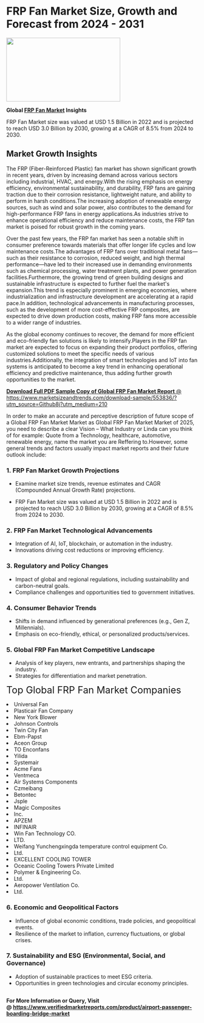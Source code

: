 <H1>FRP Fan Market Size, Growth and Forecast from 2024 - 2031</H1><img class="aligncenter size-medium wp-image-584254" src="https://thirdeyenews.in/wp-content/uploads/2024/09/Global-Market-Research-300x168.jpeg" alt="" width="300" height="168" /><p><strong>Global&nbsp;<a href="https://www.marketsizeandtrends.com/download-sample/553836/?utm_source=Github8j?utm_medium=210">FRP Fan Market</a> Insights</strong></p><p>FRP Fan Market size was valued at USD 1.5 Billion in 2022 and is projected to reach USD 3.0 Billion by 2030, growing at a CAGR of 8.5% from 2024 to 2030.</p><p><h2>Market Growth Insights</h2> <p>The FRP (Fiber-Reinforced Plastic) fan market has shown significant growth in recent years, driven by increasing demand across various sectors including industrial, HVAC, and energy.With the rising emphasis on energy efficiency, environmental sustainability, and durability, FRP fans are gaining traction due to their corrosion resistance, lightweight nature, and ability to perform in harsh conditions.The increasing adoption of renewable energy sources, such as wind and solar power, also contributes to the demand for high-performance FRP fans in energy applications.As industries strive to enhance operational efficiency and reduce maintenance costs, the FRP fan market is poised for robust growth in the coming years.</p> <p><a href="#"></a></p> <p>Over the past few years, the FRP fan market has seen a notable shift in consumer preference towards materials that offer longer life cycles and low maintenance costs.The advantages of FRP fans over traditional metal fans—such as their resistance to corrosion, reduced weight, and high thermal performance—have led to their increased use in demanding environments such as chemical processing, water treatment plants, and power generation facilities.Furthermore, the growing trend of green building designs and sustainable infrastructure is expected to further fuel the market's expansion.This trend is especially prominent in emerging economies, where industrialization and infrastructure development are accelerating at a rapid pace.In addition, technological advancements in manufacturing processes, such as the development of more cost-effective FRP composites, are expected to drive down production costs, making FRP fans more accessible to a wider range of industries.</p> <p>As the global economy continues to recover, the demand for more efficient and eco-friendly fan solutions is likely to intensify.Players in the FRP fan market are expected to focus on expanding their product portfolios, offering customized solutions to meet the specific needs of various industries.Additionally, the integration of smart technologies and IoT into fan systems is anticipated to become a key trend in enhancing operational efficiency and predictive maintenance, thus adding further growth opportunities to the market.</p> <p><a href="#"></p><p><span class=""><strong>Download Full PDF Sample Copy of Global FRP Fan Market Report</strong> @ <a href="https://www.marketsizeandtrends.com/download-sample/553836/?utm_source=Github8j?utm_medium=210" target="_blank">https://www.marketsizeandtrends.com/download-sample/553836/?utm_source=Github8j?utm_medium=210</a></span></p><p>In order to make an accurate and perceptive description of future scope of a Global&nbsp;FRP Fan Market Market as Global&nbsp;FRP Fan Market Market of 2025, you need to describe a clear Vision &ndash; What Industry or Linda can you think of for example: Quote from a Technology, healthcare, automotive, renewable energy, name the market you are Reffering to.However, some general trends and factors usually impact market reports and their future outlook include:</p><h3>1.&nbsp;<strong>FRP Fan Market Growth Projections</strong></h3><ul><li>Examine market size trends, revenue estimates and CAGR (Compounded Annual Growth Rate) projections.</li><li><p>FRP Fan Market size was valued at USD 1.5 Billion in 2022 and is projected to reach USD 3.0 Billion by 2030, growing at a CAGR of 8.5% from 2024 to 2030.</p></li></ul><h3>2.&nbsp;<strong>FRP Fan Market Technological Advancements</strong></h3><ul><li>Integration of AI, IoT, blockchain, or automation in the industry.</li><li>Innovations driving cost reductions or improving efficiency.</li></ul><h3>3.&nbsp;<strong>Regulatory and Policy Changes</strong></h3><ul><li>Impact of global and regional regulations, including sustainability and carbon-neutral goals.</li><li>Compliance challenges and opportunities tied to government initiatives.</li></ul><h3>4.&nbsp;<strong>Consumer Behavior Trends</strong></h3><ul><li>Shifts in demand influenced by generational preferences (e.g., Gen Z, Millennials).</li><li>Emphasis on eco-friendly, ethical, or personalized products/services.</li></ul><h3>5.&nbsp;<strong>Global FRP Fan Market Competitive Landscape</strong></h3><ul><li>Analysis of key players, new entrants, and partnerships shaping the industry.</li><li>Strategies for differentiation and market penetration.</li></ul><p data-pm-slice="1 1 []"><span style="color: inherit; font-family: inherit; font-size: 25px;">Top Global FRP Fan Market Companies</span></p><div class="" data-test-id=""><p><li>Universal Fan</li><li> Plasticair Fan Company</li><li> New York Blower</li><li> Johnson Controls</li><li> Twin City Fan</li><li> Ebm-Papst</li><li> Aceon Group</li><li> TO Enconfans</li><li> Yilida</li><li> Systemair</li><li> Acme Fans</li><li> Ventmeca</li><li> Air Systems Components</li><li> Czmeibang</li><li> Betontec</li><li> Jsple</li><li> Magic Composites</li><li> Inc.</li><li> APZEM</li><li> INFINAIR</li><li> Win Fan Technology CO.</li><li> LTD.</li><li> Weifang Yunchengxingda temperature control equipment Co.</li><li> Ltd.</li><li> EXCELLENT COOLING TOWER</li><li> Oceanic Cooling Towers Private Limited</li><li> Polymer & Engineering Co.</li><li>Ltd.</li><li> Aeropower Ventilation Co.</li><li> Ltd.</li></p></div><h3>6.&nbsp;<strong>Economic and Geopolitical Factors</strong></h3><ul><li>Influence of global economic conditions, trade policies, and geopolitical events.</li><li>Resilience of the market to inflation, currency fluctuations, or global crises.</li></ul><h3>7.&nbsp;<strong>Sustainability and ESG (Environmental, Social, and Governance)</strong></h3><ul><li>Adoption of sustainable practices to meet ESG criteria.</li><li>Opportunities in green technologies and circular economy principles.</li></ul><h2><strong style="font-size: 14px;">For More Information or Query, Visit @&nbsp;</strong><a style="background-color: #ffffff; font-size: 14px;" href="https://www.marketsizeandtrends.com/report/frp-fan-market/" target="_blank">https://www.verifiedmarketreports.com/product/airport-passenger-boarding-bridge-market</a></h2>